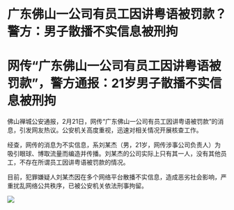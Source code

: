 # 广东佛山一公司有员工因讲粤语被罚款？警方：男子散播不实信息被刑拘

# 网传“广东佛山一公司有员工因讲粤语被罚款”，警方通报：21岁男子散播不实信息被刑拘

佛山禅城公安通报，2月21日，网传“广东佛山一公司有员工因讲粤语被罚款”的消息，引发网友热议。公安机关高度重视，迅速对相关情况开展核查工作。

经查，网传的消息为不实信息，系刘某杰（男，21岁，网传涉事公司负责人）为吸引眼球、博取流量而编造并传播。刘某杰的公司实际上只有其一人，没有其他员工，不存在所谓员工因讲粤语被罚款的情况。

目前，犯罪嫌疑人刘某杰因在多个网络平台散播不实信息，造成恶劣社会影响，严重扰乱网络公共秩序，已被公安机关依法刑事拘留。

![](https://inews.gtimg.com/om_bt/Oww-_4ho_kuN3UeB9CNfNMmXMMAMBxAMQjlrWs5_utx_EAA/1000)


